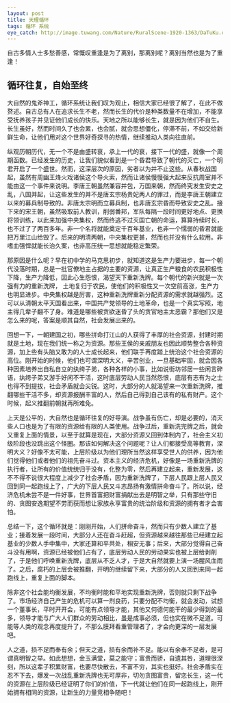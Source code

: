 ```yaml
---
layout: post
title: 天理循环
tags: 循环 系统
eye_catch: http://image.tuwang.com/Nature/RuralScene-1920-1363/DaTuKu.org@X-RuralScene.jpg
---
```


自古多情人士多愁善感，常慨叹重逢是为了离别，那离别呢？离别当然也是为了重逢！

<!--more-->

## 循环往复，自始至终

大自然的鬼斧神工，循环系统让我们叹为观止，相信大家已经很了解了，在此不做赘述。自古总有人在追求长生不老，然而长生的代价是种类数量不在增加，不能享受抚养孩子并见证他们成长的快乐。天地之所以能够长生，就是因为他们不自生。长生虽好，然而时间久了也会累，也会腻，就会思想僵化，停滞不前，不如交给新鲜生命，让他们用对这个世界好奇探寻的热情，继续推动人类向往直前。

纵观历朝历代，无一个不是由盛转衰，承上一代的衰，接下一代的盛，就像一个周期函数。已经发生的历史，让我们貌似看到是一个昏君导致了朝代的灭亡，一个明君开启了一个盛世。然而，这深层次的原因，劣者以为并不止这些。从春秋战国起，虽然有周幽王烽火戏诸侯这个导火索，然而让诸侯慢慢强大起来反抗周室并不能由这一个事件来说明。李唐王朝虽然兼容并包，万国来朝，然而终究发生安史之乱，八国并起，让这些发生的并不是唐玄宗杨贵妃两人的罪过，而是李唐王朝建立以来的募兵制导致的。非唐太宗明而立募兵制，也非唐玄宗昏而导致安史之乱。接下来的宋王朝，虽然吸取前人教训，削弱番邦，军队每隔一段时间更好地点、更换将领训练，以此来加强中央集权，然而终逃不过灭国亡朝的命运，算算持续时长，也不过了了两百多年。非一个名将就能奠定千百年基业，也非一个懦弱的昏君就能把万里江山给毁了。后来的明清两朝，中央集权更甚，然而也并没有什么软用。非嗜血强悍就能长治久案，也非高压统一思想就能稳定繁荣。

那原因是什么呢？早在初中学的马克思初步，就知道这是生产力要进步，每一个朝代没落时期，总是一批官僚地主占据的主要的资源，让真正生产粮食的农民积极性下降，生产力降低，因此心生怨恨，渴望天下重新洗牌。每个朝代的新兴就是一次强有力的重新洗牌， 土地复归于农民，使他们的积极性又一次空前高涨，生产力也明显进步。中央集权越是厉害，这种重新洗牌重新分配资源的需求就越强烈。这可以从清朝太平天国看出来，中国共产党领导的土地革命，也是一个真实写照，地主得几辈子翻不了身。难道是哪些被贪欲迷昏了头的贪官地主太恶霸？那他们又是怎么来的呢，答案是顺其自然，社会发展出来的。

回想一下，一朝建国之初，哪些拼命打江山的人获得了丰厚的社会资源，封建时期就是土地，现在我们统一称之为资源。那些王侯的亲戚朋友也因此顺势整合各种资源，加上些有头脑又敢为的人士成长起来，他们联手再度踏上统治这个社会资源的高位。刚开始的时候，他们也可谓深明大义，辛苦创业，一旦基础牢固，就会因各种因素培养出自私自立的纨绔子弟，各种各样的小事，比如说街坊邻居一些闲言碎语，纨绔子弟又游手好闲不干活，这时底层劳动人民当然怨恨，底层有志有为之士也得不到提拔，社会矛盾就会尖锐。这时，大部分的人就渴望来一次重新洗牌，推翻哪些干活不多，却资源报酬丰富的人，然后自己得到自己该有的私有财产。这个时候，起义推翻前朝就再所难免。

上天是公平的，大自然也是循环往复的好导演。战争虽有伤亡，却是必要的，消灭些人口也是为了有限的资源给有限的人类使用。战争过后，重新洗完牌之后，就会又重复上面的情景，以至于就算是现在，大部分资源又回到体制内了，社会主义初级阶段也没跳出这个怪圈。那该如何解决这个问题呢？让人们都接受高等教育，深明大义？好像不太可能，上层阶级以为他们理所当然这样享受世人的供养，因为他们觉得他们或者他们的祖先奋斗过。资本主义的经济危机，好像是一场重新洗牌的执行者，让所有的价值统统归于没有，化整为零，然后再建立起来，重新发展，这不不得不说很大程度上减少了社会矛盾，因为重新洗牌了，下层人民跟上层人民又回到同一起跑线上了，广大的下层人民又斗志昂扬有激情拼命奋斗了。所以说，经济危机未尝不是一件好事，世界首富把财富捐献出去是明智之举，只有那些守旧的、贪图安逸期望不劳而获而想让家族永享富贵的统治阶级和资源的拥有者才会害怕。

总结一下，这个循环就是：刚刚开始，人们拼命奋斗，然而只有少数人建立了基业；接着发展一段时间，大部分人还在奋斗赶超，但资源越来越往那些已经建立起基业的少数人手中集中，大家还算和平共处，相安无事；后来，大部分觉得自己奋斗没有用啊，资源已经被他们占有了，底层劳动人民的劳动果实也被上层给剥削了，于是他们呼唤重新洗牌，底层从不乏人才，于是大自然就要上演一场腥风血雨了。之后，腐朽的上层会被推翻，开明的继续留下来，大部分的人又回到来同一起跑线上，重复上面的脚本。

除非这个社会能均衡发展，不均衡时能和平地实现重新洗牌，否则就只剩下战争了。市场经济自己产生的危机可以算一剂良药，只要分配不均衡，就会发动，试想一个董事长，平时开开会，可能有点领导才能，其他又何德何能干的最少得到的最多，领导才能与广大人们群众的劳动相比，虽是成事必须，但也实在微不足道。可能等人类的观念再度提升了，不那么膜拜看重管理者了，才会向更深的一层发展吧。

人之道，损不足而奉有余；但天之道，损有余而补不足。能以有余奉不足者，是可谓真明智之举。如此想想，金玉满堂，莫之能守；富贵而骄，自遗其咎，道理很深刻，所以这辈子积累财富，也要尽快散去，不富不穷，其实也挺好。社会矛盾实在忍不下去，爆发一次战乱重新洗牌也无可厚非，切勿贪图富贵，留恋长生，这一代的资源在上层阶级已经证明了你们的价值，下一代就让他们在同一起跑线上，刚开始拥有相同的资源，让新生的力量竞相争随吧！

